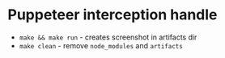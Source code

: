 # Puppeteer interception handle

 * `make && make run` - creates screenshot in artifacts dir
 * `make clean` - remove `node_modules` and `artifacts`
